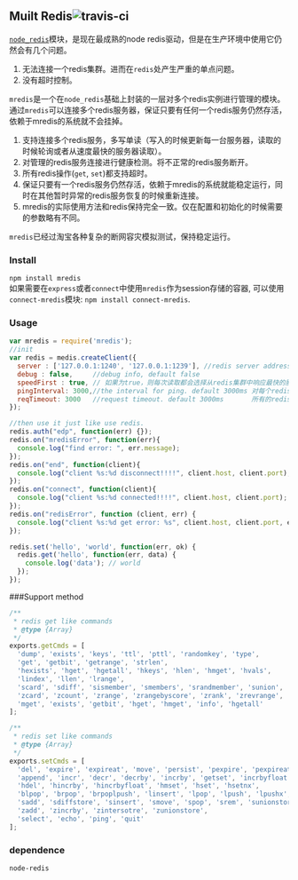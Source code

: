 ## Muilt Redis![travis-ci](https://secure.travis-ci.org/dead-horse/multi_redis.png) 
[`node_redis`](https://github.com/mranney/node_redis)模块，是现在最成熟的node redis驱动，但是在生产环境中使用它仍然会有几个问题。   

 1. 无法连接一个redis集群。进而在`redis`处产生严重的单点问题。   
 2. 没有超时控制。   

`mredis`是一个在`node_redis`基础上封装的一层对多个redis实例进行管理的模块。通过`mredis`可以连接多个redis服务器，保证只要有任何一个redis服务仍然存活，依赖于mredis的系统就不会挂掉。   

 1. 支持连接多个redis服务，多写单读（写入的时候更新每一台服务器，读取的时候轮询或者从速度最快的服务器读取）。   
 2. 对管理的redis服务连接进行健康检测。将不正常的redis服务断开。   
 3. 所有redis操作(`get`, `set`)都支持超时。    
 4. 保证只要有一个redis服务仍然存活，依赖于mredis的系统就能稳定运行，同时在其他暂时异常的redis服务恢复的时候重新连接。   
 5. mredis的实际使用方法和redis保持完全一致。仅在配置和初始化的时候需要的参数略有不同。   

`mredis`已经过淘宝各种复杂的断网容灾模拟测试，保持稳定运行。   


### Install   
`npm install mredis`   
如果需要在`express`或者`connect`中使用`mredis`作为session存储的容器, 可以使用`connect-mredis`模块: `npm install connect-mredis`.

### Usage  
```javascript
var mredis = require('mredis');
//init
var redis = medis.createClient({
  server : ['127.0.0.1:1240', '127.0.0.1:1239'], //redis server addresses
  debug : false,     //debug info, default false
  speedFirst : true, // 如果为true，则每次读取都会选择从redis集群中响应最快的服务读取，反之，则会对所有集群进行轮询(负载均衡)。
  pingInterval: 3000,//the interval for ping. default 3000ms 对每个redis服务进行心跳检测
  reqTimeout: 3000   //request timeout. default 3000ms       所有的redis请求的超时设置
}); 

//then use it just like use redis.
redis.auth("edp", function(err) {});
redis.on("mredisError", function(err){
  console.log("find error: ", err.message);
});
redis.on("end", function(client){
  console.log("client %s:%d disconnect!!!!", client.host, client.port);
});
redis.on("connect", function(client){
  console.log("client %s:%d connected!!!!", client.host, client.port);
});
redis.on("redisError", function (client, err) {
  console.log("client %s:%d get error: %s", client.host, client.port, err.message);
});

redis.set('hello', 'world', function(err, ok) {
  redis.get('hello', function(err, data) {
    console.log('data'); // world
  });
});
```  

###Support method   
```javascript
/**
 * redis get like commands
 * @type {Array}
 */
exports.getCmds = [
  'dump', 'exists', 'keys', 'ttl', 'pttl', 'randomkey', 'type',
  'get', 'getbit', 'getrange', 'strlen',
  'hexists', 'hget', 'hgetall', 'hkeys', 'hlen', 'hmget', 'hvals',
  'lindex', 'llen', 'lrange', 
  'scard', 'sdiff', 'sismember', 'smembers', 'srandmember', 'sunion', 
  'zcard', 'zcount', 'zrange', 'zrangebyscore', 'zrank', 'zrevrange', 'zrevrangebyscore', 'zrevrank', 'zscore',
  'mget', 'exists', 'getbit', 'hget', 'hmget', 'info', 'hgetall'
];

/**
 * redis set like commands
 * @type {Array}
 */
exports.setCmds = [
  'del', 'expire', 'expireat', 'move', 'persist', 'pexpire', 'pexpireat', 'rename', 'renamenx', 'sort',
  'append', 'incr', 'decr', 'decrby', 'incrby', 'getset', 'incrbyfloat', 'mset', 'msetnx', 'psetex', 'set', 'setbit', 'setex', 'setnx', 'setrange',
  'hdel', 'hincrby', 'hincrbyfloat', 'hmset', 'hset', 'hsetnx',
  'blpop', 'brpop', 'brpoplpush', 'linsert', 'lpop', 'lpush', 'lpushx', 'lrem', 'lset', 'ltrim', 'rpop', 'rpoplpush', 'rpushx', 'rpush',
  'sadd', 'sdiffstore', 'sinsert', 'smove', 'spop', 'srem', 'sunionstore', 
  'zadd', 'zincrby', 'zintersotre', 'zunionstore',
  'select', 'echo', 'ping', 'quit'
];
```
### dependence   
`node-redis`

